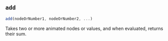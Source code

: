 ## `add`

```js
add(nodeOrNumber1, nodeOrNumber2, ...)
```

Takes two or more animated nodes or values, and when evaluated, returns their sum.
